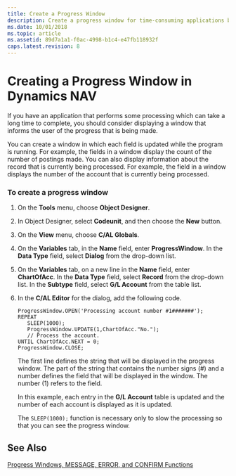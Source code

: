 ```yaml
---
title: Create a Progress Window
description: Create a progress window for time-consuming applications by displaying a window with information of the progress that is being made. 
ms.date: 10/01/2018
ms.topic: article
ms.assetid: 89d7a1a1-f0ac-4998-b1c4-e47fb118932f
caps.latest.revision: 8
---
```

# Creating a Progress Window in Dynamics NAV
If you have an application that performs some processing which can take a long time to complete, you should consider displaying a window that informs the user of the progress that is being made.  
  
 You can create a window in which each field is updated while the program is running. For example, the fields in a window display the count of the number of postings made. You can also display information about the record that is currently being processed. For example, the field in a window displays the number of the account that is currently being processed.  
  
### To create a progress window  
  
1.  On the **Tools** menu, choose **Object Designer**.  
  
2.  In Object Designer, select **Codeunit**, and then choose the **New** button.  
  
3.  On the **View** menu, choose **C/AL Globals**.  
  
4.  On the **Variables** tab, in the **Name** field, enter **ProgressWindow**. In the **Data Type** field, select **Dialog** from the drop-down list.  
  
5.  On the **Variables** tab, on a new line in the **Name** field, enter **ChartOfAcc**. In the **Data Type** field, select **Record** from the drop-down list. In the **Subtype** field, select **G/L Account** from the table list.  
  
6.  In the **C/AL Editor** for the dialog, add the following code.  
  
    ```  
    ProgressWindow.OPEN('Processing account number #1#######');  
    REPEAT  
       SLEEP(1000);  
       ProgressWindow.UPDATE(1,ChartOfAcc."No.");  
       // Process the account.  
    UNTIL ChartOfAcc.NEXT = 0;  
    ProgressWindow.CLOSE;  
    ```  
  
     The first line defines the string that will be displayed in the progress window. The part of the string that contains the number signs \(\#\) and a number defines the field that will be displayed in the window. The number \(1\) refers to the field.  
  
     In this example, each entry in the **G/L Account** table is updated and the number of each account is displayed as it is updated.  
  
     The `SLEEP(1000);` function is necessary only to slow the processing so that you can see the progress window.  
  
## See Also  
 [Progress Windows, MESSAGE, ERROR, and CONFIRM Functions](Progress-Windows--MESSAGE--ERROR--and-CONFIRM-Functions.md)